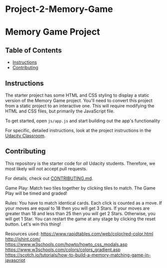 # Project-2-Memory-Game
# Memory Game Project

## Table of Contents

* [Instructions](#instructions)
* [Contributing](#contributing)

## Instructions

The starter project has some HTML and CSS styling to display a static version of the Memory Game project. You'll need to convert this project from a static project to an interactive one. This will require modifying the HTML and CSS files, but primarily the JavaScript file.

To get started, open `js/app.js` and start building out the app's functionality

For specific, detailed instructions, look at the project instructions in the [Udacity Classroom](https://classroom.udacity.com/me).

## Contributing

This repository is the starter code for _all_ Udacity students. Therefore, we most likely will not accept pull requests.

For details, check out [CONTRIBUTING.md](CONTRIBUTING.md).

Game Play:
Match two tiles together by clicking tiles to match. 
The Game Play will be timed and graded!

Rules:
You have to match identical cards. 
Each click is counted as a move.
If your moves are equal to 18 then you will get 3 Stars.
If your moves are greater than 18 and less than 25 then you will get 2 Stars.
Otherwise, you will get 1 Star.
You can restart the game at any stage by clicking the reset button.
Let's win this thing!

Resources used:
https://www.rapidtables.com/web/color/red-color.html
http://jshint.com/
https://www.w3schools.com/howto/howto_css_modals.asp
https://www.w3schools.com/colors/colors_gradient.asp
https://scotch.io/tutorials/how-to-build-a-memory-matching-game-in-javascript
